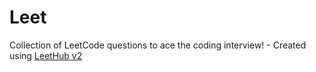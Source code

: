 # Leet
Collection of LeetCode questions to ace the coding interview! - Created using [LeetHub v2](https://github.com/arunbhardwaj/LeetHub-2.0)

